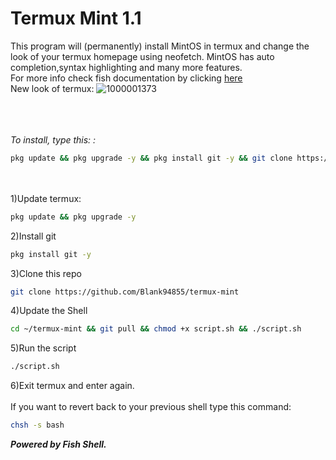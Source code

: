 # Termux Mint 1.1
This program will (permanently) install MintOS in termux and change the look of your termux homepage using neofetch. MintOS has auto completion,syntax highlighting and many more features.
<br>
For more info check fish documentation by clicking <a href="https://fishshell.com" target="_blank">here</a>
<br>
New look of termux:
![1000001373](https://github.com/user-attachments/assets/6c61faf8-c8f0-49d2-a490-df5cbfd95da1)
<br><br>

<br><br>
<i>To install, type this: :</i>
```bash
pkg update && pkg upgrade -y && pkg install git -y && git clone https://github.com/Blank94855/termux-mint.git && cd termux-mint && chmod +x script.sh && ./script.sh
```
<br><br>
1)Update termux:
```bash
pkg update && pkg upgrade -y
```
2)Install git
```bash
pkg install git -y
```
3)Clone this repo
```bash
git clone https://github.com/Blank94855/termux-mint
```
4)Update the Shell
```bash
cd ~/termux-mint && git pull && chmod +x script.sh && ./script.sh
```
5)Run the script
```bash
./script.sh
```
6)Exit termux and enter again.
<br><br>
If you want to revert back to your previous shell type this command:<br>
```bash
chsh -s bash
```
***Powered by Fish Shell.*** 
